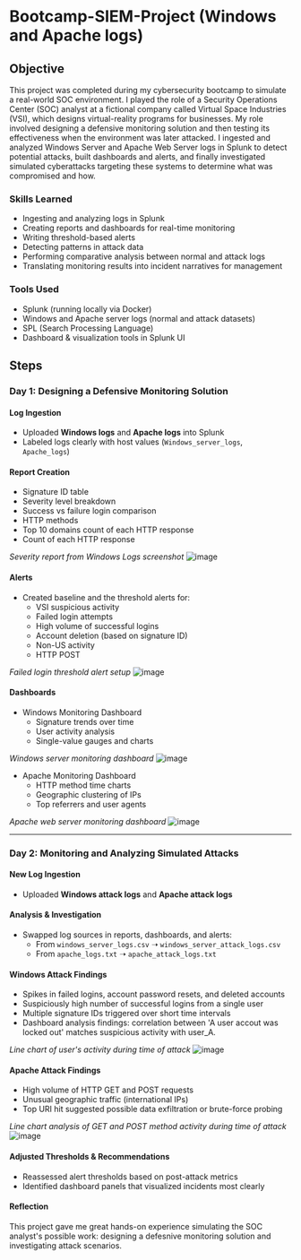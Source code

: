 # Bootcamp-SIEM-Project (Windows and Apache logs)

## Objective

This project was completed during my cybersecurity bootcamp to simulate a real-world SOC environment. I played the role of a Security Operations Center (SOC) analyst at a fictional company called Virtual Space Industries (VSI), which designs virtual-reality programs for businesses. My role involved designing a defensive monitoring solution and then testing its effectiveness when the environment was later attacked. I ingested and analyzed Windows Server and Apache Web Server logs in Splunk to detect potential attacks, built dashboards and alerts, and finally investigated simulated cyberattacks targeting these systems to determine what was compromised and how.

### Skills Learned

- Ingesting and analyzing logs in Splunk
- Creating reports and dashboards for real-time monitoring
- Writing threshold-based alerts
- Detecting patterns in attack data
- Performing comparative analysis between normal and attack logs
- Translating monitoring results into incident narratives for management

### Tools Used

- Splunk (running locally via Docker)
- Windows and Apache server logs (normal and attack datasets)
- SPL (Search Processing Language)
- Dashboard & visualization tools in Splunk UI

## Steps

### Day 1: Designing a Defensive Monitoring Solution

#### Log Ingestion
- Uploaded **Windows logs** and **Apache logs** into Splunk
- Labeled logs clearly with host values (`Windows_server_logs`, `Apache_logs`)

#### Report Creation
- Signature ID table
- Severity level breakdown
- Success vs failure login comparison
- HTTP methods
- Top 10 domains count of each HTTP response
- Count of each HTTP response

*Severity report from Windows Logs screenshot*
![image](https://github.com/user-attachments/assets/53dd9bf4-6513-458c-b61b-23b6f632bc34)

#### Alerts 
- Created baseline and the threshold alerts for:
  - VSI suspicious activity
  - Failed login attempts
  - High volume of successful logins
  - Account deletion (based on signature ID)
  - Non-US activity
  - HTTP POST

*Failed login threshold alert setup* 
![image](https://github.com/user-attachments/assets/ce5a7dbe-80b0-4bdd-8215-a3ab72ee6a9c)

#### Dashboards
- Windows Monitoring Dashboard
  - Signature trends over time
  - User activity analysis
  - Single-value gauges and charts
  
*Windows server monitoring dashboard*
![image](https://github.com/user-attachments/assets/a29964a4-8c36-4474-b93a-d1d5fed931a3)


- Apache Monitoring Dashboard
  - HTTP method time charts
  - Geographic clustering of IPs
  - Top referrers and user agents

*Apache web server monitoring dashboard*
![image](https://github.com/user-attachments/assets/8657f53d-daa5-4b95-b4bd-5122066a13c9)

---

### Day 2: Monitoring and Analyzing Simulated Attacks

#### New Log Ingestion
- Uploaded **Windows attack logs** and **Apache attack logs**

#### Analysis & Investigation
- Swapped log sources in reports, dashboards, and alerts:
  - From `windows_server_logs.csv` ➝ `windows_server_attack_logs.csv`
  - From `apache_logs.txt` ➝ `apache_attack_logs.txt`

#### Windows Attack Findings
- Spikes in failed logins, account password resets, and deleted accounts
- Suspiciously high number of successful logins from a single user
- Multiple signature IDs triggered over short time intervals
- Dashboard analysis findings: correlation between 'A user accout was locked out' matches suspicious activity with user_A.

*Line chart of user's activity during time of attack*
![image](https://github.com/user-attachments/assets/70aa09dd-f527-4d77-bcb9-48422a5e2358)


#### Apache Attack Findings
- High volume of HTTP GET and POST requests
- Unusual geographic traffic (international IPs) 
- Top URI hit suggested possible data exfiltration or brute-force probing

*Line chart analysis of GET and POST method activity during time of attack*
![image](https://github.com/user-attachments/assets/237df841-3e85-496a-8817-0f316b4793c1)


#### Adjusted Thresholds & Recommendations
- Reassessed alert thresholds based on post-attack metrics
- Identified dashboard panels that visualized incidents most clearly

#### Reflection
This project gave me great hands-on experience simulating the SOC analyst's possible work: designing a defesnive monitoring solution and investigating attack scenarios.  
